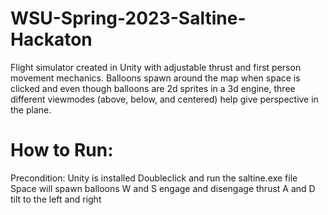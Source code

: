 # WSU-Spring-2023-Saltine-Hackaton

Flight simulator created in Unity with adjustable thrust and first person movement mechanics. 
Balloons spawn around the map when space is clicked and even though balloons are 2d sprites in a 3d engine, 
three different viewmodes (above, below, and centered) help give perspective in the plane.

# How to Run:
Precondition: Unity is installed
Doubleclick and run the saltine.exe file
Space will spawn balloons
W and S engage and disengage thrust
A and D tilt to the left and right
